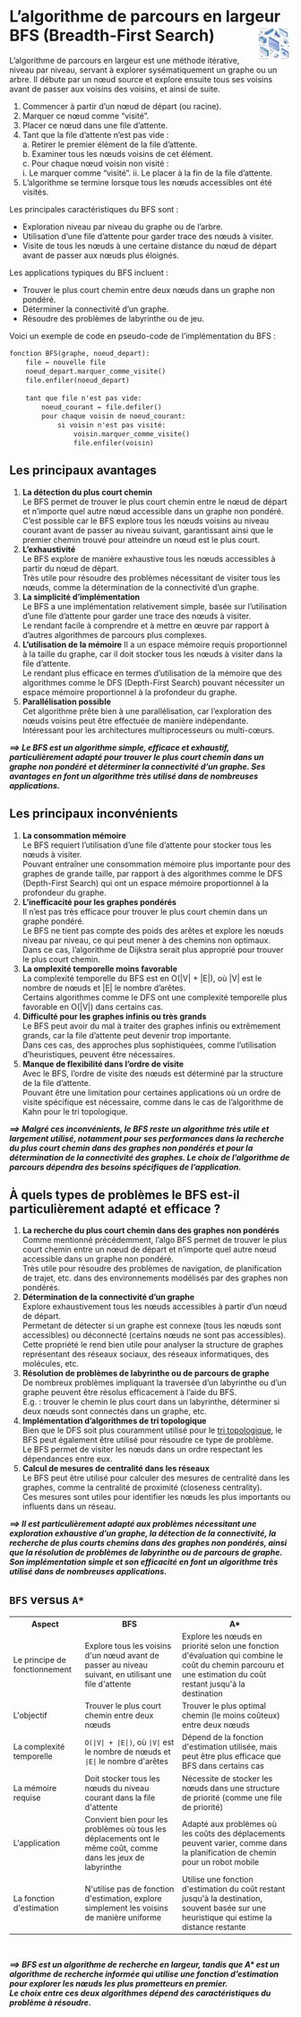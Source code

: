 # **L’algorithme de parcours en largeur BFS (Breadth-First Search)**<a href="../../"><img src="../../assets/atomicDs.png" alt="Data science" align="right" height="64px"></a>
L’algorithme de parcours en largeur est une méthode itérative, niveau par niveau, servant à explorer sysématiquement un graphe ou un arbre. Il débute par un nœud source et explore ensuite tous ses voisins avant de passer aux voisins des voisins, et ainsi de suite.

1. Commencer à partir d’un nœud de départ (ou racine).
2. Marquer ce nœud comme “visité”.
3. Placer ce nœud dans une file d’attente.
4. Tant que la file d’attente n’est pas vide :  
   a. Retirer le premier élément de la file d’attente.  
   b. Examiner tous les nœuds voisins de cet élément.  
   c. Pour chaque nœud voisin non visité :  
        i. Le marquer comme “visité”. 
        ii. Le placer à la fin de la file d’attente.  
5. L’algorithme se termine lorsque tous les nœuds accessibles ont été visités.

Les principales caractéristiques du BFS sont :
* Exploration niveau par niveau du graphe ou de l’arbre.
* Utilisation d’une file d’attente pour garder trace des nœuds à visiter.
* Visite de tous les nœuds à une certaine distance du nœud de départ avant de passer aux nœuds plus éloignés.

Les applications typiques du BFS incluent :
* Trouver le plus court chemin entre deux nœuds dans un graphe non pondéré.
* Déterminer la connectivité d’un graphe.
* Résoudre des problèmes de labyrinthe ou de jeu.

Voici un exemple de code en pseudo-code de l’implémentation du BFS :
```ebnf
fonction BFS(graphe, noeud_depart):
    file ← nouvelle file
    noeud_depart.marquer_comme_visite()
    file.enfiler(noeud_depart)
    
    tant que file n'est pas vide:
        noeud_courant ← file.defiler()
        pour chaque voisin de noeud_courant:
            si voisin n'est pas visité:
                voisin.marquer_comme_visite()
                file.enfiler(voisin)
```
## **Les principaux avantages**
1. **La détection du plus court chemin**  
    Le BFS permet de trouver le plus court chemin entre le nœud de départ et n’importe quel autre nœud accessible dans un graphe non pondéré.  
    C’est possible car le BFS explore tous les nœuds voisins au niveau courant avant de passer au niveau suivant, garantissant ainsi que le premier chemin trouvé pour atteindre un nœud est le plus court.
1. **L’exhaustivité**  
    Le BFS explore de manière exhaustive tous les nœuds accessibles à partir du nœud de départ.  
    Très utile pour résoudre des problèmes nécessitant de visiter tous les nœuds, comme la détermination de la connectivité d’un graphe.
1. **La simplicité d’implémentation**  
    Le BFS a une implémentation relativement simple, basée sur l’utilisation d’une file d’attente pour garder une trace des nœuds à visiter.  
    Le rendant facile à comprendre et à mettre en œuvre par rapport à d’autres algorithmes de parcours plus complexes.
1. **L’utilisation de la mémoire**
    Il a un espace mémoire requis proportionnel à la taille du graphe, car il doit stocker tous les nœuds à visiter dans la file d’attente.  
    Le rendant plus efficace en termes d’utilisation de la mémoire que des algorithmes comme le DFS (Depth-First Search) pouvant nécessiter un espace mémoire proportionnel à la profondeur du graphe.
1. **Parallélisation possible**  
    Cet algorithme prête bien à une parallélisation, car l’exploration des nœuds voisins peut être effectuée de manière indépendante.  
    Intéressant pour les architectures multiprocesseurs ou multi-cœurs.

_**⟹ Le BFS est un algorithme simple, efficace et exhaustif, particulièrement adapté pour trouver le plus court chemin dans un graphe non pondéré et déterminer la connectivité d’un graphe. Ses avantages en font un algorithme très utilisé dans de nombreuses applications.**_
## **Les principaux inconvénients**
1. **La consommation mémoire**  
    Le BFS requiert l’utilisation d’une file d’attente pour stocker tous les nœuds à visiter.  
    Pouvant entraîner une consommation mémoire plus importante pour des graphes de grande taille, par rapport à des algorithmes comme le DFS (Depth-First Search) qui ont un espace mémoire proportionnel à la profondeur du graphe.
1. **L’inefficacité pour les graphes pondérés**  
    Il n’est pas très efficace pour trouver le plus court chemin dans un graphe pondéré.  
    Le BFS ne tient pas compte des poids des arêtes et explore les nœuds niveau par niveau, ce qui peut mener à des chemins non optimaux.  
    Dans ce cas, l’algorithme de Dijkstra serait plus approprié pour trouver le plus court chemin.
1. **La omplexité temporelle moins favorable**  
    La complexité temporelle du BFS est en O(|V| + |E|), où |V| est le nombre de nœuds et |E| le nombre d’arêtes.  
    Certains algorithmes comme le DFS ont une complexité temporelle plus favorable en O(|V|) dans certains cas.
1. **Difficulté pour les graphes infinis ou très grands**  
    Le BFS peut avoir du mal à traiter des graphes infinis ou extrêmement grands, car la file d’attente peut devenir trop importante.  
    Dans ces cas, des approches plus sophistiquées, comme l’utilisation d’heuristiques, peuvent être nécessaires.
1. **Manque de flexibilité dans l’ordre de visite**  
    Avec le BFS, l’ordre de visite des nœuds est déterminé par la structure de la file d’attente.  
    Pouvant être une limitation pour certaines applications où un ordre de visite spécifique est nécessaire, comme dans le cas de l’algorithme de Kahn pour le tri topologique.

_**⟹ Malgré ces inconvénients, le BFS reste un algorithme très utile et largement utilisé, notamment pour ses performances dans la recherche du plus court chemin dans des graphes non pondérés et pour la détermination de la connectivité des graphes. Le choix de l’algorithme de parcours dépendra des besoins spécifiques de l’application.**_
## **À quels types de problèmes le BFS est-il particulièrement adapté et efficace ?**
1. **La recherche du plus court chemin dans des graphes non pondérés**  
    Comme mentionné précédemment, l’algo BFS permet de trouver le plus court chemin entre un nœud de départ et n’importe quel autre nœud accessible dans un graphe non pondéré.  
    Très utile pour résoudre des problèmes de navigation, de planification de trajet, etc. dans des environnements modélisés par des graphes non pondérés.
1. **Détermination de la connectivité d’un graphe**  
    Explore exhaustivement tous les nœuds accessibles à partir d’un nœud de départ.  
    Permetant de détecter si un graphe est connexe (tous les nœuds sont accessibles) ou déconnecté (certains nœuds ne sont pas accessibles).  
    Cette propriété le rend bien utile pour analyser la structure de graphes représentant des réseaux sociaux, des réseaux informatiques, des molécules, etc.
1. **Résolution de problèmes de labyrinthe ou de parcours de graphe**  
    De nombreux problèmes impliquant la traversée d’un labyrinthe ou d’un graphe peuvent être résolus efficacement à l’aide du BFS.  
    E.g. : trouver le chemin le plus court dans un labyrinthe, déterminer si deux nœuds sont connectés dans un graphe, etc.
1. **Implémentation d’algorithmes de tri topologique**  
    Bien que le DFS soit plus couramment utilisé pour le [tri topologique](), le BFS peut également être utilisé pour résoudre ce type de problème.  
    Le BFS permet de visiter les nœuds dans un ordre respectant les dépendances entre eux.
1. **Calcul de mesures de centralité dans les réseaux**  
    Le BFS peut être utilisé pour calculer des mesures de centralité dans les graphes, comme la centralité de proximité (closeness centrality).  
    Ces mesures sont utiles pour identifier les nœuds les plus importants ou influents dans un réseau.

_**⟹ Il est particulièrement adapté aux problèmes nécessitant une exploration exhaustive d’un graphe, la détection de la connectivité, la recherche de plus courts chemins dans des graphes non pondérés, ainsi que la résolution de problèmes de labyrinthe ou de parcours de graphe.   
Son implémentation simple et son efficacité en font un algorithme très utilisé dans de nombreuses applications.**_

## **`BFS` versus `A*`**

<table>
    <tr>
        <th align="center">Aspect</th>
        <th align="center">BFS</th>
        <th align="center">A*</th>
    </tr>
    <tr>
        <td >Le principe de fonctionnement</td>
        <td>Explore tous les voisins d'un nœud avant de passer au niveau suivant, en utilisant une file d'attente</td>
        <td>Explore les nœuds en priorité selon une fonction d'évaluation qui combine le coût du chemin parcouru et une estimation du coût restant jusqu'à la destination</td>
    </tr>
    <tr>
        <td>L'objectif</td>
        <td>Trouver le plus court chemin entre deux nœuds</td>
        <td>Trouver le plus optimal chemin (le moins coûteux) entre deux nœuds</td>
    </tr>
    <tr>
        <td>La complexité temporelle</td>
        <td><code>O(|V| + |E|)</code>, où <code>|V|</code> est le nombre de nœuds et <code>|E|</code> le nombre d'arêtes</td>
        <td>Dépend de la fonction d'estimation utilisée, mais peut être plus efficace que BFS dans certains cas</td>
    </tr>
    <tr>
        <td>La mémoire requise</td>
        <td>Doit stocker tous les nœuds du niveau courant dans la file d'attente</td>
        <td>Nécessite de stocker les nœuds dans une structure de priorité (comme une file de priorité)</td>
    </tr>
    <tr>
        <td>L'application</td>
        <td>Convient bien pour les problèmes où tous les déplacements ont le même coût, comme dans les jeux de labyrinthe</td>
        <td>Adapté aux problèmes où les coûts des déplacements peuvent varier, comme dans la planification de chemin pour un robot mobile</td>
    </tr>
    <tr>
        <td>La fonction d'estimation</td>
        <td>N'utilise pas de fonction d'estimation, explore simplement les voisins de manière uniforme</td>
        <td>Utilise une fonction d'estimation du coût restant jusqu'à la destination, souvent basée sur une heuristique qui estime la distance restante</td>
    </tr>
</table><br>

_**⟹  BFS est un algorithme de recherche en largeur, tandis que A* est un algorithme de recherche informée qui utilise une fonction d’estimation pour explorer les nœuds les plus prometteurs en premier.  
Le choix entre ces deux algorithmes dépend des caractéristiques du problème à résoudre.**_
